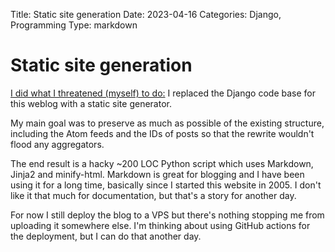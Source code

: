 Title: Static site generation
Date: 2023-04-16
Categories: Django, Programming
Type: markdown

# Static site generation

[I did what I threatened (myself) to do:](https://406.ch/writing/weeknotes-2023-week-10/) I replaced the Django code base for this weblog with a static site generator.

My main goal was to preserve as much as possible of the existing structure, including the Atom feeds and the IDs of posts so that the rewrite wouldn't flood any aggregators.

The end result is a hacky ~200 LOC Python script which uses Markdown, Jinja2 and minify-html. Markdown is great for blogging and I have been using it for a long time, basically since I started this website in 2005. I don't like it that much for documentation, but that's a story for another day.

For now I still deploy the blog to a VPS but there's nothing stopping me from uploading it somewhere else. I'm thinking about using GitHub actions for the deployment, but I can do that another day.
